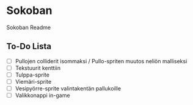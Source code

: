 # Sokoban

Sokoban Readme

## To-Do Lista
- [ ] Pullojen colliderit isommaksi / Pullo-spriten muutos neliön malliseksi
- [ ] Tekstuurit kenttiin
- [ ] Tulppa-sprite
- [ ] Viemäri-sprite
- [ ] Vesipyörre-sprite valintakentän pallukoille
- [ ] Valikkonappi in-game
